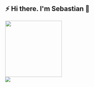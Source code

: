 <!--
**sebastianrohr/sebastianrohr** is a ✨ _special_ ✨ repository because its `README.md` (this file) appears on your GitHub profile.

Here are some ideas to get you started:


- 🔭 I’m currently working on ...
- 🌱 I’m currently learning ...
- 👯 I’m looking to collaborate on ...
- 🤔 I’m looking for help with ...
- 💬 Ask me about ...
- 📫 How to reach me: ...
- 😄 Pronouns: ...
- ⚡ Fun fact: ...
-->



## ⚡ Hi there. I'm Sebastian 👋
<p align="left">
    <img height="180px" src="https://github-profile-summary-cards.vercel.app/api/cards/profile-details?username=sebastianrohr&theme=gruvbox"/>    
    <br>
<img align="centre" src="http://github-profile-summary-cards.vercel.app/api/cards/most-commit-language?username=sebastianrohr&theme=gruvbox"/>
    
</p>
